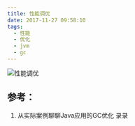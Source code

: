 ```yaml
---
title: 性能调优
date: 2017-11-27 09:58:10
tags:
  - 性能
  - 优化
  - jvm
  - gc
---
```


![性能调优](https://cloud.mail.126.com/dfs/service/optimize%20.jpg?op=thumbFile&uid=www6v@126.com&account=www6v@126.com&file=eyJzIjoiZnM6Y2xvdWRzdG9yYWdlLm1haWwuMTI2OjM4MDAwMDYxMjAzIiwic2YiOiI0ODU2OTEyNjMyNjE6MzgwMDAwNjEyMDMiLCJpIjo5MDY2NTcyODgyNzAzNDY3LCJjcyI6eyJ0IjoxLCJ2IjoiNTJiZTYzNjgxOTMwMzAzZDMzY2ZiZGJjOTg2MGRmYTYifSwic3oiOjkxOTEwLCJjdCI6MTU0OTAxNTEwMTk2NX0&size=1500x1500 "性能调优")

## 参考：

1. 从实际案例聊聊Java应用的GC优化 录录
